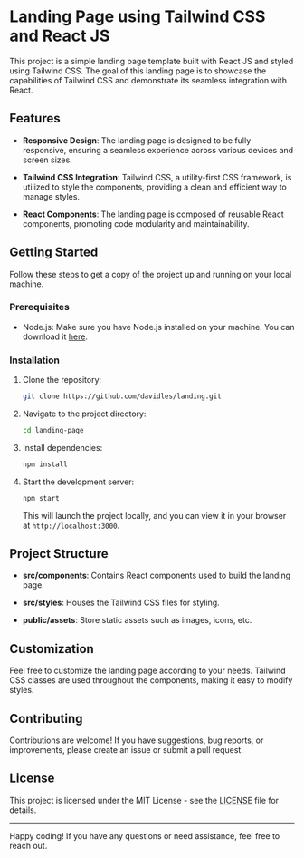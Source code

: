 # Landing Page using Tailwind CSS and React JS

This project is a simple landing page template built with React JS and styled using Tailwind CSS. The goal of this landing page is to showcase the capabilities of Tailwind CSS and demonstrate its seamless integration with React.

## Features

- **Responsive Design**: The landing page is designed to be fully responsive, ensuring a seamless experience across various devices and screen sizes.

- **Tailwind CSS Integration**: Tailwind CSS, a utility-first CSS framework, is utilized to style the components, providing a clean and efficient way to manage styles.

- **React Components**: The landing page is composed of reusable React components, promoting code modularity and maintainability.

## Getting Started

Follow these steps to get a copy of the project up and running on your local machine.

### Prerequisites

- Node.js: Make sure you have Node.js installed on your machine. You can download it [here](https://nodejs.org/).

### Installation

1. Clone the repository:

    ```bash
    git clone https://github.com/davidles/landing.git
    ```

2. Navigate to the project directory:

    ```bash
    cd landing-page
    ```

3. Install dependencies:

    ```bash
    npm install
    ```

4. Start the development server:

    ```bash
    npm start
    ```

    This will launch the project locally, and you can view it in your browser at `http://localhost:3000`.

## Project Structure

- **src/components**: Contains React components used to build the landing page.
  
- **src/styles**: Houses the Tailwind CSS files for styling.

- **public/assets**: Store static assets such as images, icons, etc.

## Customization

Feel free to customize the landing page according to your needs. Tailwind CSS classes are used throughout the components, making it easy to modify styles.

## Contributing

Contributions are welcome! If you have suggestions, bug reports, or improvements, please create an issue or submit a pull request.

## License

This project is licensed under the MIT License - see the [LICENSE](LICENSE) file for details.

---

Happy coding! If you have any questions or need assistance, feel free to reach out.